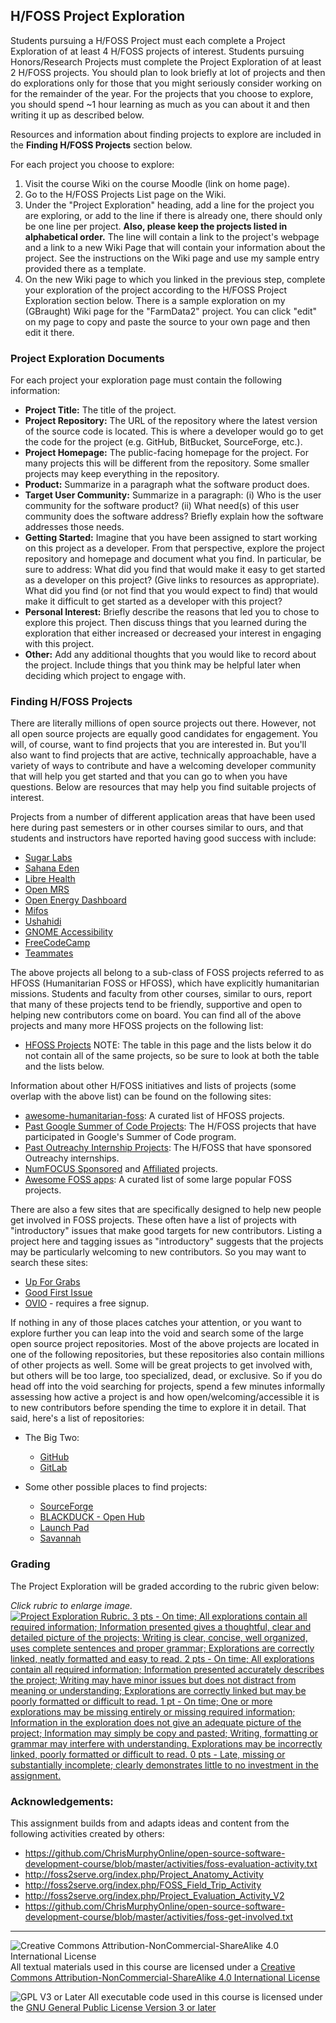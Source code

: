 ## H/FOSS Project Exploration

Students pursuing a H/FOSS Project must each complete a Project Exploration of at least 4 H/FOSS projects of interest. Students pursuing Honors/Research Projects must complete the Project Exploration of at least 2 H/FOSS projects. You should plan to look briefly at lot of projects and then do explorations only for those that you might seriously consider working on for the remainder of the year. For the projects that you choose to explore, you should spend ~1 hour learning as much as you can about it and then writing it up as described below.

Resources and information about finding projects to explore are included in the **Finding H/FOSS Projects** section below.

For each project you choose to explore:
1. Visit the course Wiki on the course Moodle (link on home page).
2. Go to the H/FOSS Projects List page on the Wiki.
3. Under the "Project Exploration" heading, add a line for the project you are exploring, or add to the line if there is already one, there should only be one line per project. **Also, please keep the projects listed in alphabetical order.** The line will contain a link to the project's webpage and a link to a new Wiki Page that will contain your information about the project. See the instructions on the Wiki page and use my sample entry provided there as a template.
4. On the new Wiki page to which you linked in the previous step, complete your exploration of the project according to the H/FOSS Project Exploration section below. There is a sample exploration on my (GBraught) Wiki page for the "FarmData2" project. You can click "edit" on my page to copy and paste the source to your own page and then edit it there.

### Project Exploration Documents

For each project your exploration page must contain the following information:

- **Project Title:** The title of the project.
- **Project Repository:** The URL of the repository where the latest version of the source code is located. This is where a developer would go to get the code for the project (e.g. GitHub, BitBucket, SourceForge, etc.).
- **Project Homepage:** The public-facing homepage for the project. For many projects this will be different from the repository. Some smaller projects may keep everything in the repository.
- **Product:** Summarize in a paragraph what the software product does.
- **Target User Community:** Summarize in a paragraph: (i) Who is the user community for the software product? (ii) What need(s) of this user community does the software address? Briefly explain how the software addresses those needs.
- **Getting Started:** Imagine that you have been assigned to start working on this project as a developer. From that perspective, explore the project repository and homepage and document what you find.  In particular, be sure to address:
What did you find that would make it easy to get started as a developer on this project? (Give links to resources as appropriate).
What did you find (or not find that you would expect to find) that would make it difficult to get started as a developer with this project?
- **Personal Interest:** Briefly describe the reasons that led you to chose to explore this project.  Then discuss things that you learned during the exploration that either increased or decreased your interest in engaging with this project.
- **Other:** Add any additional thoughts that you would like to record about the project.  Include things that you think may be helpful later when deciding which project to engage with.

### Finding H/FOSS Projects

There are literally millions of open source projects out there. However, not all open source projects are equally good candidates for engagement. You will, of course, want to find projects that you are interested in. But you'll also want to find projects that are active, technically approachable, have a variety of ways to contribute and have a welcoming developer community that will help you get started and that you can go to when you have questions. Below are resources that may help you find suitable projects of interest.

Projects from a number of different application areas that have been used here during past semesters or in other courses similar to ours, and that students and instructors have reported having good success with include:

- [Sugar Labs](https://www.sugarlabs.org/)
- [Sahana Eden](https://sahanafoundation.org/products/eden/)
- [Libre Health](https://librehealth.io/)
- [Open MRS](https://openmrs.org/)
- [Open Energy Dashboard](https://openenergydashboard.github.io/)
- [Mifos](https://mifos.org/)
- [Ushahidi](https://www.ushahidi.com/)
- [GNOME Accessibility](https://wiki.gnome.org/Accessibility)
- [FreeCodeCamp](https://www.freecodecamp.org/)
- [Teammates](https://teammatesv4.appspot.com/web/front/home)

The above projects all belong to a sub-class of FOSS projects referred to as HFOSS (Humanitarian FOSS or HFOSS), which have explicitly  humanitarian missions. Students and faculty from other courses, similar to ours, report that many of these projects tend to be friendly, supportive and open to helping new contributors come on board. You can find all of the above projects and many more HFOSS projects on the following list:

- [HFOSS Projects](http://www.foss2serve.org/index.php/HFOSS_Projects) NOTE: The table in this page and the lists below it do not contain all of the same projects, so be sure to look at both the table and the lists below.

Information about other H/FOSS initiatives and lists of projects (some overlap with the above list) can be found on the following sites:

<!--
Appears to be dead...

- At [The Humanitarian FOSS Project](http://hfoss.org/) and on its [Project Gallery](http://www.hfoss.org/index.php/project_gallery) page. (Note: May be dated).

https://wiki.openhatch.org/wiki/Easy_bugs_for_newcomers
-->

- [awesome-humanitarian-foss](https://hfoss.etica.ai/): A curated list of HFOSS projects.
- [Past Google Summer of Code Projects](https://summerofcode.withgoogle.com/archive): The H/FOSS projects that have participated in Google's Summer of Code program.
- [Past Outreachy Internship Projects](https://www.outreachy.org/past-projects/): The H/FOSS that have sponsored Outreachy internships.
- [NumFOCUS Sponsored](https://numfocus.org/sponsored-projects) and [Affiliated](https://numfocus.org/sponsored-projects) projects.
- [Awesome FOSS apps](https://github.com/DataDaoDe/awesome-foss-apps): A curated list of some large popular FOSS projects.

There are also a few sites that are specifically designed to help new people get involved in FOSS projects. These often have a list of projects with "introductory" issues that make good targets for new contributors. Listing a project here and tagging issues as "introductory" suggests that the projects may be particularly welcoming to new contributors. So you may want to search these sites:

- [Up For Grabs](https://up-for-grabs.net/#/)
- [Good First Issue](https://goodfirstissue.dev/)
- [OVIO](https://ovio.org/) - requires a free signup.

If nothing in any of those places catches your attention, or you want to explore further you can leap into the void and search some of the large open source project repositories. Most of the above projects are located in one of the following repositories, but these repositories also contain millions of other projects as well. Some will be great projects to get involved with, but others will be too large, too specialized, dead, or exclusive. So if you do head off into the void searching for projects, spend a few minutes informally assessing how active a project is and how open/welcoming/accessible it is to new contributors before spending the time to explore it in detail. That said, here's a list of repositories:

- The Big Two:
  - [GitHub](https://github.com/)
  - [GitLab](https://gitlab.com/explore)

- Some other possible places to find projects:
  - [SourceForge](https://sourceforge.net/)
  - [BLACKDUCK - Open Hub](https://www.openhub.net/explore/projects)
  - [Launch Pad](https://launchpad.net/)
  - [Savannah](http://savannah.gnu.org/)

### Grading

The Project Exploration will be graded according to the rubric given below:

_Click rubric to enlarge image._<br>
[![Project Exploration Rubric. 3 pts - On time; All explorations contain all required information;  Information presented gives a thoughtful, clear and detailed picture of the projects; Writing is clear, concise, well organized, uses complete sentences and proper grammar; Explorations are correctly linked, neatly formatted and easy to read. 2 pts - On time; All explorations contain all required information; Information presented accurately describes the project; Writing may have minor issues but does not distract from meaning or understanding; Explorations are correctly linked but may be poorly formatted or difficult to read. 1 pt - On time; One or more explorations may be missing entirely or missing required information; Information in the exploration does not give an adequate picture of the project; Information may simply be copy and pasted; Writing, formatting or grammar may interfere with understanding. Explorations may be incorrectly linked, poorly formatted or difficult to read. 0 pts - Late, missing or substantially incomplete; clearly demonstrates little to no investment in the assignment.](images/ProjectExploration-Rubric.jpg)](images/ProjectExploration-Rubric.jpg)

### Acknowledgements:

This assignment builds from and adapts ideas and content from the following activities created by others:

- https://github.com/ChrisMurphyOnline/open-source-software-development-course/blob/master/activities/foss-evaluation-activity.txt
- http://foss2serve.org/index.php/Project_Anatomy_Activity
- http://foss2serve.org/index.php/FOSS_Field_Trip_Activity
- http://foss2serve.org/index.php/Project_Evaluation_Activity_V2
- https://github.com/ChrisMurphyOnline/open-source-software-development-course/blob/master/activities/foss-get-involved.txt


---

![Creative Commons Attribution-NonCommercial-ShareAlike 4.0 International License](https://i.creativecommons.org/l/by-nc-sa/4.0/88x31.png "Creative Commons Attribution-NonCommercial-ShareAlike 4.0 International License") All textual materials used in this course are licensed under a [Creative Commons Attribution-NonCommercial-ShareAlike 4.0 International License](http://creativecommons.org/licenses/by-nc-sa/4.0/)

![GPL V3 or Later](https://www.gnu.org/graphics/gplv3-or-later-sm.png "GPL V3 or later") All executable code used in this course is licensed under the [GNU General Public License Version 3 or later](https://www.gnu.org/licenses/gpl.txt)
